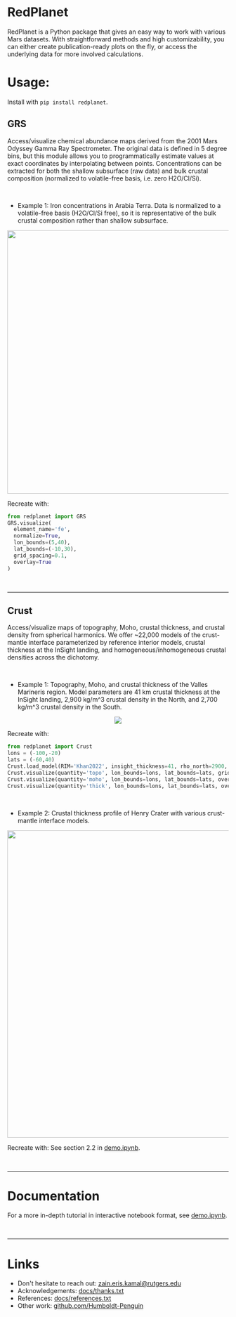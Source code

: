 # RedPlanet

RedPlanet is a Python package that gives an easy way to work with various Mars datasets. With straightforward methods and high customizability, you can either create publication-ready plots on the fly, or access the underlying data for more involved calculations.


# Usage:

Install with `pip install redplanet`.

## GRS

Access/visualize chemical abundance maps derived from the 2001 Mars Odyssey Gamma Ray Spectrometer. The original data is defined in 5 degree bins, but this module allows you to programmatically estimate values at exact coordinates by interpolating between points. Concentrations can be extracted for both the shallow subsurface (raw data) and bulk crustal composition (normalized to volatile-free basis, i.e. zero H2O/Cl/Si).

&nbsp;

- Example 1: Iron concentrations in Arabia Terra. Data is normalized to a volatile-free basis (H2O/Cl/Si free), so it is representative of the bulk crustal composition rather than shallow subsurface. 

<p align="center">
  <a href="https://files.catbox.moe/irjxsp.png">
    <!-- <img width="600" src="docs/figures/GRS_fe_norm_ArabiaTerra.png"> -->
    <img width="600" src="https://files.catbox.moe/irjxsp.png">
  </a>
</p>



Recreate with: 
```python
from redplanet import GRS
GRS.visualize(
  element_name='fe', 
  normalize=True, 
  lon_bounds=(5,40), 
  lat_bounds=(-10,30), 
  grid_spacing=0.1, 
  overlay=True
)
```

&nbsp;

----

## Crust


Access/visualize maps of topography, Moho, crustal thickness, and crustal density from spherical harmonics. We offer ~22,000 models of the crust-mantle interface parameterized by reference interior models, crustal thickness at the InSight landing, and homogeneous/inhomogeneous crustal densities across the dichotomy. 

&nbsp;

- Example 1: Topography, Moho, and crustal thickness of the Valles Marineris region. Model parameters are 41 km crustal thickness at the InSight landing, 2,900 kg/m^3 crustal density in the North, and 2,700 kg/m^3 crustal density in the South.

<p align="center">
  <a href="https://files.catbox.moe/tnk9io.png">
    <!-- <img src="docs/figures/Crust_various_VallesMarineris.png"> -->
    <img src="https://files.catbox.moe/tnk9io.png">
  </a>
</p>


Recreate with:
```python
from redplanet import Crust
lons = (-100,-20)
lats = (-60,40)
Crust.load_model(RIM='Khan2022', insight_thickness=41, rho_north=2900, rho_south=2700)
Crust.visualize(quantity='topo', lon_bounds=lons, lat_bounds=lats, grid_spacing=0.1)
Crust.visualize(quantity='moho', lon_bounds=lons, lat_bounds=lats, overlay=True, grid_spacing=0.3)
Crust.visualize(quantity='thick', lon_bounds=lons, lat_bounds=lats, overlay=True, grid_spacing=0.3)
```

&nbsp;

- Example 2: Crustal thickness profile of Henry Crater with various crust-mantle interface models.

<p align="center">
  <a href="https://files.catbox.moe/nnnm3l.png">
    <!-- <img src="docs/figures/Crust_thick-profile_Henry.png"> -->
    <img width="700" src="https://files.catbox.moe/nnnm3l.png">
  </a>
</p>


Recreate with: See section 2.2 in [demo.ipynb](https://github.com/Humboldt-Penguin/redplanet/blob/main/docs/notebooks/demo/demo.ipynb).

&nbsp;

---

# Documentation

<!-- For a more in-depth tutorial in interactive notebook format, see [docs/notebooks/demo/demo.ipynb](docs/notebooks/demo/demo.ipynb). -->
For a more in-depth tutorial in interactive notebook format, see [demo.ipynb](https://github.com/Humboldt-Penguin/redplanet/blob/main/docs/notebooks/demo/demo.ipynb).

&nbsp;

---

# Links

- Don't hesitate to reach out: [zain.eris.kamal@rutgers.edu](mailto:zain.eris.kamal@rutgers.edu)
- Acknowledgements: [docs/thanks.txt](https://github.com/Humboldt-Penguin/redplanet/blob/main/docs/thanks.txt)
- References: [docs/references.txt](https://github.com/Humboldt-Penguin/redplanet/blob/main/docs/references.txt)
- Other work: [github.com/Humboldt-Penguin](https://github.com/Humboldt-Penguin)


